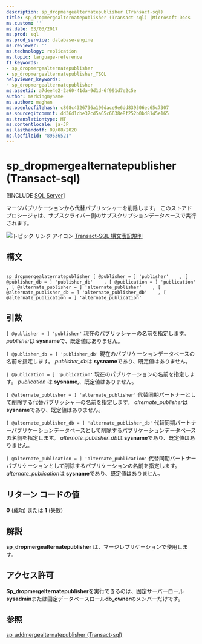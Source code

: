 ```yaml
---
description: sp_dropmergealternatepublisher (Transact-sql)
title: sp_dropmergealternatepublisher (Transact-sql) |Microsoft Docs
ms.custom: ''
ms.date: 03/03/2017
ms.prod: sql
ms.prod_service: database-engine
ms.reviewer: ''
ms.technology: replication
ms.topic: language-reference
f1_keywords:
- sp_dropmergealternatepublisher
- sp_dropmergealternatepublisher_TSQL
helpviewer_keywords:
- sp_dropmergealternatepublisher
ms.assetid: a7dee4e2-2a60-41da-9d1d-6f991d7e2c5e
author: markingmyname
ms.author: maghan
ms.openlocfilehash: c808c4326736a190dace9e6dd839306ec65c7307
ms.sourcegitcommit: dd36d1cbe32cd5a65c6638e8f252b0bd8145e165
ms.translationtype: MT
ms.contentlocale: ja-JP
ms.lasthandoff: 09/08/2020
ms.locfileid: "89536521"
---
```

# <a name="sp_dropmergealternatepublisher-transact-sql"></a>sp_dropmergealternatepublisher (Transact-sql)
[!INCLUDE [SQL Server](../../includes/applies-to-version/sqlserver.md)]

  マージパブリケーションから代替パブリッシャーを削除します。 このストアドプロシージャは、サブスクライバー側のサブスクリプションデータベースで実行されます。  
  
 ![トピック リンク アイコン](../../database-engine/configure-windows/media/topic-link.gif "トピック リンク アイコン") [Transact-SQL 構文表記規則](../../t-sql/language-elements/transact-sql-syntax-conventions-transact-sql.md)  
  
## <a name="syntax"></a>構文  
  
```  
  
sp_dropmergealaternatepublisher [ @publisher = ] 'publisher'    , [ @publisher_db = ] 'publisher_db'    , [ @publication = ] 'publication'    , [ @alternate_publisher = ] 'alternate_publisher'    , [ @alternate_publisher_db = ] 'alternate_publisher_db'    , [ @alternate_publication = ] 'alternate_publication'  
```  
  
## <a name="arguments"></a>引数  
`[ @publisher = ] 'publisher'` 現在のパブリッシャーの名前を指定します。 *publisher*は **sysname**で、既定値はありません。  
  
`[ @publisher_db = ] 'publisher_db'` 現在のパブリケーションデータベースの名前を指定します。 *publisher_db*は **sysname**であり、既定値はありません。  
  
`[ @publication = ] 'publication'` 現在のパブリケーションの名前を指定します。 *publication* は **sysname**,、既定値はありません。  
  
`[ @alternate_publisher = ] 'alternate_publisher'` 代替同期パートナーとして削除する代替パブリッシャーの名前を指定します。 *alternate_publisher*は **sysname**であり、既定値はありません。  
  
`[ @alternate_publisher_db = ] 'alternate_publisher_db'` 代替同期パートナーパブリケーションデータベースとして削除するパブリケーションデータベースの名前を指定します。 *alternate_publisher_db*は **sysname**であり、既定値はありません。  
  
`[ @alternate_publication = ] 'alternate_publication'` 代替同期パートナーパブリケーションとして削除するパブリケーションの名前を指定します。 *alternate_publication*は **sysname**であり、既定値はありません。  
  
## <a name="return-code-values"></a>リターン コードの値  
 **0** (成功) または **1** (失敗)  
  
## <a name="remarks"></a>解説  
 **sp_dropmergealternatepublisher** は、マージレプリケーションで使用します。  
  
## <a name="permissions"></a>アクセス許可  
 **Sp_dropmergelternatepublisher**を実行できるのは、固定サーバーロール**sysadmin**または固定データベースロール**db_owner**のメンバーだけです。  
  
## <a name="see-also"></a>参照  
 [sp_addmergealternatepublisher &#40;Transact-sql&#41;](../../relational-databases/system-stored-procedures/sp-addmergealternatepublisher-transact-sql.md)  
  
  
